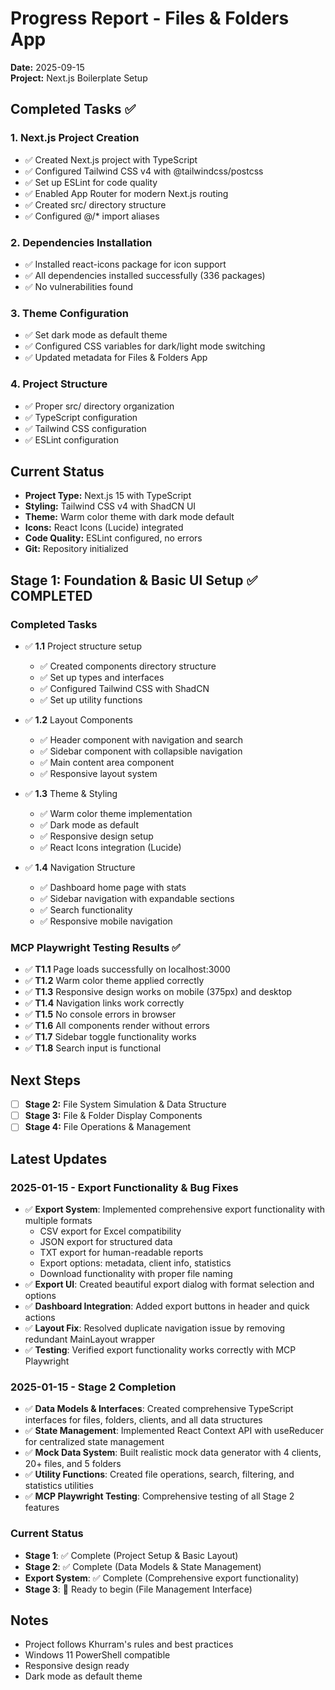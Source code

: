 # Progress Report - Files & Folders App

**Date:** 2025-09-15  
**Project:** Next.js Boilerplate Setup

## Completed Tasks ✅

### 1. Next.js Project Creation
- ✅ Created Next.js project with TypeScript
- ✅ Configured Tailwind CSS v4 with @tailwindcss/postcss
- ✅ Set up ESLint for code quality
- ✅ Enabled App Router for modern Next.js routing
- ✅ Created src/ directory structure
- ✅ Configured @/* import aliases

### 2. Dependencies Installation
- ✅ Installed react-icons package for icon support
- ✅ All dependencies installed successfully (336 packages)
- ✅ No vulnerabilities found

### 3. Theme Configuration
- ✅ Set dark mode as default theme
- ✅ Configured CSS variables for dark/light mode switching
- ✅ Updated metadata for Files & Folders App

### 4. Project Structure
- ✅ Proper src/ directory organization
- ✅ TypeScript configuration
- ✅ Tailwind CSS configuration
- ✅ ESLint configuration

## Current Status
- **Project Type:** Next.js 15 with TypeScript
- **Styling:** Tailwind CSS v4 with ShadCN UI
- **Theme:** Warm color theme with dark mode default
- **Icons:** React Icons (Lucide) integrated
- **Code Quality:** ESLint configured, no errors
- **Git:** Repository initialized

## Stage 1: Foundation & Basic UI Setup ✅ COMPLETED

### Completed Tasks
- ✅ **1.1** Project structure setup
  - ✅ Created components directory structure
  - ✅ Set up types and interfaces
  - ✅ Configured Tailwind CSS with ShadCN
  - ✅ Set up utility functions

- ✅ **1.2** Layout Components
  - ✅ Header component with navigation and search
  - ✅ Sidebar component with collapsible navigation
  - ✅ Main content area component
  - ✅ Responsive layout system

- ✅ **1.3** Theme & Styling
  - ✅ Warm color theme implementation
  - ✅ Dark mode as default
  - ✅ Responsive design setup
  - ✅ React Icons integration (Lucide)

- ✅ **1.4** Navigation Structure
  - ✅ Dashboard home page with stats
  - ✅ Sidebar navigation with expandable sections
  - ✅ Search functionality
  - ✅ Responsive mobile navigation

### MCP Playwright Testing Results ✅
- ✅ **T1.1** Page loads successfully on localhost:3000
- ✅ **T1.2** Warm color theme applied correctly
- ✅ **T1.3** Responsive design works on mobile (375px) and desktop
- ✅ **T1.4** Navigation links work correctly
- ✅ **T1.5** No console errors in browser
- ✅ **T1.6** All components render without errors
- ✅ **T1.7** Sidebar toggle functionality works
- ✅ **T1.8** Search input is functional

## Next Steps
- [ ] **Stage 2:** File System Simulation & Data Structure
- [ ] **Stage 3:** File & Folder Display Components
- [ ] **Stage 4:** File Operations & Management

## Latest Updates

### 2025-01-15 - Export Functionality & Bug Fixes
- ✅ **Export System**: Implemented comprehensive export functionality with multiple formats
  - CSV export for Excel compatibility
  - JSON export for structured data
  - TXT export for human-readable reports
  - Export options: metadata, client info, statistics
  - Download functionality with proper file naming
- ✅ **Export UI**: Created beautiful export dialog with format selection and options
- ✅ **Dashboard Integration**: Added export buttons in header and quick actions
- ✅ **Layout Fix**: Resolved duplicate navigation issue by removing redundant MainLayout wrapper
- ✅ **Testing**: Verified export functionality works correctly with MCP Playwright

### 2025-01-15 - Stage 2 Completion
- ✅ **Data Models & Interfaces**: Created comprehensive TypeScript interfaces for files, folders, clients, and all data structures
- ✅ **State Management**: Implemented React Context API with useReducer for centralized state management
- ✅ **Mock Data System**: Built realistic mock data generator with 4 clients, 20+ files, and 5 folders
- ✅ **Utility Functions**: Created file operations, search, filtering, and statistics utilities
- ✅ **MCP Playwright Testing**: Comprehensive testing of all Stage 2 features

### Current Status
- **Stage 1**: ✅ Complete (Project Setup & Basic Layout)
- **Stage 2**: ✅ Complete (Data Models & State Management)
- **Export System**: ✅ Complete (Comprehensive export functionality)
- **Stage 3**: 🔄 Ready to begin (File Management Interface)

## Notes
- Project follows Khurram's rules and best practices
- Windows 11 PowerShell compatible
- Responsive design ready
- Dark mode as default theme

